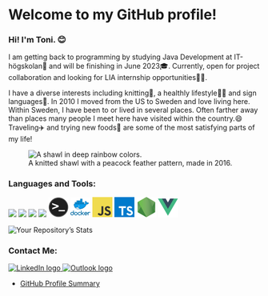 # Welcome to my GitHub profile!

### Hi! I'm Toni. 😊 

I am getting back to programming by studying Java Development at IT-högskolan🏫 and will be finishing in June 2023🎓. Currently, open for project collaboration and looking for LIA internship opportunities👩‍💻. 

I have a diverse interests including knitting🧶, a healthly lifestyle🏃‍♀️ and sign languages🤟. In 2010 I moved from the US to Sweden and love living here. Within Sweden, I have been to or lived in several places. Often farther away than places many people I meet here have visited within the country.😄 Traveling✈️ and trying new foods🍡 are some of the most satisfying parts of my life!   

<figure>
<img width="300px"  alt="A shawl in deep rainbow colors." src="https://images4-g.ravelrycache.com/uploads/bratae/402496336/20161008_140908_medium2.jpg"/>
   <figcaption> A knitted shawl with a peacock feather pattern, made in 2016. </figcaption>
</figure>



### Languages and Tools: 

<code><img height="40" src="https://cdn.my-mooc.com/media/cache/catalog_product_458x275/mooc/logo/5d6c89fdb37143ead78cc0062d83658672b5d09d.png"></code>
<code><img height="40" src="https://camo.githubusercontent.com/40151cb47332e5a702cfb89f995b11e9ae9c86049403989e8f09aa5931bfd1f8/68747470733a2f2f706e67696d672e636f6d2f75706c6f6164732f6d7973716c2f6d7973716c5f504e4732332e706e67"></code>
<code><img height="40" src="https://ih1.redbubble.net/image.859063361.0627/pp,840x830-pad,1000x1000,f8f8f8.jpg"></code>
<code><img height="40" src="https://mpng.subpng.com/20190111/thz/kisspng-mongodb-logo-database-nosql-postgresql-how-to-create-an-outstanding-tech-stack-clickup-bl-5c391bdf9cff48.4731136215472465596431.jpg"></code>
<code><img height="40" src="https://raw.githubusercontent.com/github/explore/80688e429a7d4ef2fca1e82350fe8e3517d3494d/topics/terminal/terminal.png"></code>
<code><img height="40" src="https://raw.githubusercontent.com/github/explore/80688e429a7d4ef2fca1e82350fe8e3517d3494d/topics/docker/docker.png"></code>
<code><img height="40" src="https://raw.githubusercontent.com/github/explore/80688e429a7d4ef2fca1e82350fe8e3517d3494d/topics/javascript/javascript.png"></code>
<code><img height="40" src="https://raw.githubusercontent.com/github/explore/80688e429a7d4ef2fca1e82350fe8e3517d3494d/topics/typescript/typescript.png"></code>
<code><img height="40" src="https://raw.githubusercontent.com/github/explore/80688e429a7d4ef2fca1e82350fe8e3517d3494d/topics/nodejs/nodejs.png"></code>
<code><img height="40" src="https://raw.githubusercontent.com/github/explore/80688e429a7d4ef2fca1e82350fe8e3517d3494d/topics/vue/vue.png"></code>


![Your Repository’s Stats](https://github-readme-stats.vercel.app/api?username=ToniKaru&show_icons=true)

### Contact Me: 

<a href="https://www.linkedin.com/in/toni-karu/" rel=nofollow><img src="https://camo.githubusercontent.com/a493f6833f99fb3c85788d6d9305e6b7a42b838e5ee5d138fd9a8214a7e77472/68747470733a2f2f696d672e736869656c64732e696f2f62616467652f6c696e6b6564696e2d2532333030373742352e7376673f267374796c653d666f722d7468652d6261646765266c6f676f3d6c696e6b6564696e266c6f676f436f6c6f723d7768697465" alt="LinkedIn logo" data-canonical-src="https://img.shields.io/badge/linkedin-%230077B5.svg?&amp;style=for-the-badge&amp;logo=linkedin&amp;logoColor=white" style="max-width: 100%;"></a><a href="mailto:toni.karu@gmail.com">
 <img src="https://camo.githubusercontent.com/e038de8614d994cae54455231d33eb0b84b8acae7456ee68d8461af25a366a95/68747470733a2f2f696d672e736869656c64732e696f2f62616467652f4d61696c2d3030373844343f7374796c653d666f722d7468652d6261646765266c6f676f3d6d6963726f736f66742d6f75746c6f6f6b266c6f676f436f6c6f723d7768697465" alt="Outlook logo" data-canonical-src="https://img.shields.io/badge/Mail-0078D4?style=for-the-badge&amp;logo=microsoft-outlook&amp;logoColor=white" style="max-width: 100%;"></a>

 
 - [GitHub Profile Summary](https://profile-summary-for-github.com/user/ToniKaru)
